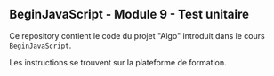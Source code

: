 ## BeginJavaScript - Module 9 - Test unitaire

Ce repository contient le code du projet "Algo" introduit dans le cours `BeginJavaScript`.

Les instructions se trouvent sur la plateforme de formation.
